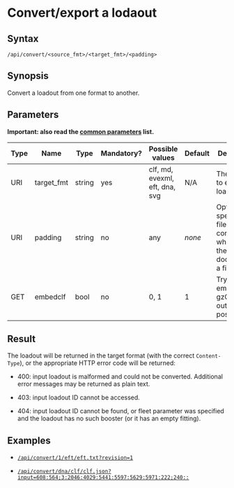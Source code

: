 # Convert/export a lodaout

## Syntax

`/api/convert/<source_fmt>/<target_fmt>/<padding>`



## Synopsis

Convert a loadout from one format to another.



## Parameters

**Important: also read the [common parameters](./common) list.**

<table class='d'>
<thead>
<tr><th>Type</th><th>Name</th><th>Type</th><th>Mandatory?</th><th>Possible values</th><th>Default</th>
<th>Description</th></tr>
</thead>
<tfoot></tfoot>
<tbody>

<tr><td>URI</td><td>target_fmt</td><td>string</td><td>yes</td><td>clf, md, evexml, eft, dna, svg</td><td>N/A</td>
<td>The format to export the loadout in.</td></tr>

<tr><td>URI</td><td>padding</td><td>string</td><td>no</td><td>any</td><td><em>none</em></td>
<td>Optionally specify a filename, for convenience when saving the document to a file.</td></tr>

<tr><td>GET</td><td>embedclf</td><td>bool</td><td>no</td><td>0, 1</td><td>1</td>
<td>Try to embed gzCLF in the output when possible.</td></tr>

</tbody>
</table>



## Result

The loadout will be returned in the target format (with the correct
`Content-Type`), or the appropriate HTTP error code will be returned:

* 400: input loadout is malformed and could not be
  converted. Additional error messages may be returned as plain text.

* 403: input loadout ID cannot be accessed.

* 404: input loadout ID cannot be found, or fleet parameter was
  specified and the loadout has no such booster (or it has an empty
  fitting).


## Examples

* [`/api/convert/1/eft/eft.txt?revision=1`](../../api/convert/1/eft/eft.txt?revision=1)

* [`/api/convert/dna/clf/clf.json?input=608:564;3:2046:4029:5441:5597:5629:5971:222;240::`](../../api/convert/dna/clf/clf.json?input=608:564;3:2046:4029:5441:5597:5629:5971:222;240::)